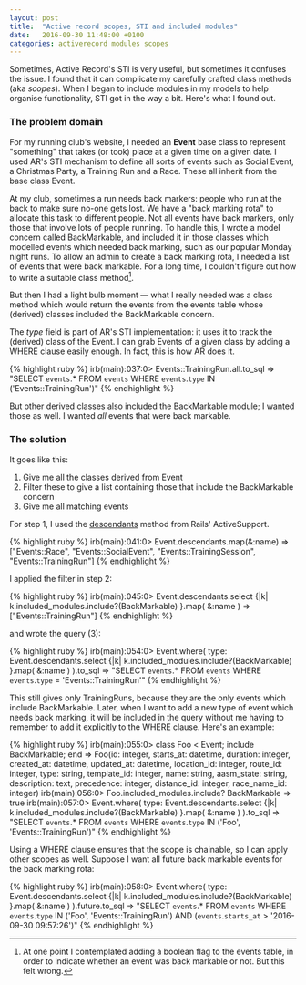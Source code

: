 ```yaml
---
layout: post
title:  "Active record scopes, STI and included modules"
date:   2016-09-30 11:48:00 +0100
categories: activerecord modules scopes
---
```


Sometimes, Active Record's STI is very useful, but sometimes it confuses the issue. I found that it can complicate my carefully crafted class methods (aka *scopes*). When I began to include modules in my models to help organise functionality, STI got in the way a bit. Here's what I found out.

### The problem domain

For my running club's website, I needed an **Event** base class to represent "something" that takes (or took) place at a given time on a given date. I used AR's STI mechanism to define all sorts of events such as Social Event, a Christmas Party, a Training Run and a Race. These all inherit from the base class Event.

<!-- The events table has a type column, as required by STI. -->

At my club, sometimes a run needs back markers: people who run at the back to make sure no-one gets lost. We have a "back marking rota" to allocate this task to different people. Not all events have back markers, only those that involve lots of people running. To handle this, I wrote a model concern called BackMarkable, and included it in those classes which modelled events which needed back marking, such as our popular Monday night runs. To allow an admin to create a back marking rota, I needed a list of events that were back markable. For a long time, I couldn't figure out how to write a suitable class method[^1]. 

But then I had a light bulb moment &mdash; what I really needed was a class method which would return the events from the events table whose (derived) classes included the BackMarkable concern.

The *type* field is part of AR's STI implementation: it uses it to track the (derived) class of the Event. I can grab Events of a given class by adding a WHERE clause easily enough. In fact, this is how AR does it.

{% highlight ruby %}
irb(main):037:0> Events::TrainingRun.all.to_sql
=> "SELECT `events`.* FROM `events` WHERE `events`.`type` IN ('Events::TrainingRun')"
{% endhighlight %}

But other derived classes also included the BackMarkable module; I wanted those as well. I wanted *all* events that were back markable.

### The solution

It goes like this:

1. Give me all the classes derived from Event
2. Filter these to give a list containing those that include the BackMarkable concern
3. Give me all matching events

For step 1, I used the [descendants](http://edgeguides.rubyonrails.org/active_support_core_extensions.html#subclasses-descendants) method from Rails' ActiveSupport.

{% highlight ruby %}
irb(main):041:0> Event.descendants.map(&:name)
=> ["Events::Race", "Events::SocialEvent", "Events::TrainingSession", "Events::TrainingRun"]
{% endhighlight %}

I applied the filter in step 2:

{% highlight ruby %}
irb(main):045:0> Event.descendants.select {|k| k.included_modules.include?(BackMarkable) }.map( &:name )
=> ["Events::TrainingRun"]
{% endhighlight %}

and wrote the query (3):

{% highlight ruby %}
irb(main):054:0> Event.where( type: Event.descendants.select {|k| k.included_modules.include?(BackMarkable) }.map( &:name ) ).to_sql
=> "SELECT `events`.* FROM `events` WHERE `events`.`type` = 'Events::TrainingRun'"
{% endhighlight %}

This still gives only TrainingRuns, because they are the only events which include BackMarkable. Later, when I want to add a new type of event which needs back marking, it will be included in the query without me having to remember to add it explicitly to the WHERE clause. Here's an example:

{% highlight ruby %}
irb(main):055:0> class Foo < Event; include BackMarkable; end
=> Foo(id: integer, starts_at: datetime, duration: integer, created_at: datetime, updated_at: datetime, location_id: integer, route_id: integer, type: string, template_id: integer, name: string, aasm_state: string, description: text, precedence: integer, distance_id: integer, race_name_id: integer)
irb(main):056:0> Foo.included_modules.include? BackMarkable
=> true
irb(main):057:0> Event.where( type: Event.descendants.select {|k| k.included_modules.include?(BackMarkable) }.map( &:name ) ).to_sql
=> "SELECT `events`.* FROM `events` WHERE `events`.`type` IN ('Foo', 'Events::TrainingRun')"
{% endhighlight %}

Using a WHERE clause ensures that the scope is chainable, so I can apply other scopes as well. Suppose I want all future back markable events for the back marking rota:

{% highlight ruby %}
irb(main):058:0> Event.where( type: Event.descendants.select {|k| k.included_modules.include?(BackMarkable) }.map( &:name ) ).future.to_sql
=> "SELECT `events`.* FROM `events` WHERE `events`.`type` IN ('Foo', 'Events::TrainingRun') AND (`events`.`starts_at` > '2016-09-30 09:57:26')"
{% endhighlight %}

[^1]: At one point I contemplated adding a boolean flag to the events table, in order to indicate whether an event was back markable or not. But this felt wrong.





<!-- You’ll find this post in your `_posts` directory. Go ahead and edit it and re-build the site to see your changes. You can rebuild the site in many different ways, but the most common way is to run `jekyll serve`, which launches a web server and auto-regenerates your site when a file is updated.

To add new posts, simply add a file in the `_posts` directory that follows the convention `YYYY-MM-DD-name-of-post.ext` and includes the necessary front matter. Take a look at the source for this post to get an idea about how it works.

Jekyll also offers powerful support for code snippets:

{% highlight ruby %}
def print_hi(name)
  puts "Hi, #{name}"
end
print_hi('Tom')
#=> prints 'Hi, Tom' to STDOUT.
{% endhighlight %}

Check out the [Jekyll docs][jekyll-docs] for more info on how to get the most out of Jekyll. File all bugs/feature requests at [Jekyll’s GitHub repo][jekyll-gh]. If you have questions, you can ask them on [Jekyll Talk][jekyll-talk].

[jekyll-docs]: http://jekyllrb.com/docs/home
[jekyll-gh]:   https://github.com/jekyll/jekyll
[jekyll-talk]: https://talk.jekyllrb.com/
 -->